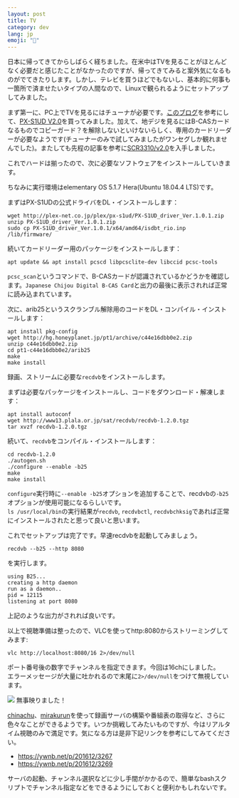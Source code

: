 ```yaml
---
layout: post
title: TV
category: dev
lang: jp
emoji: "🎍"
---
```


日本に帰ってきてからしばらく経ちました。在米中はTVを見ることがほとんどなく必要だと感じたことがなかったのですが、帰ってきてみると案外気になるものがでてきたりします。しかし、テレビを買うほどでもないし、基本的に何事も一箇所で済ませたいタイプの人間なので、Linuxで観られるようにセットアップしてみました。


まず第一に、PC上でTVを見るにはチューナが必要です。[このブログ][article]を参考にして、[PX-S1UD V2.0]を買ってみました。加えて、地デジを見るにはB-CASカードなるものでコピーガード？を解除しないといけないらしく、専用のカードリーダーが必要なようです(チューナーのみで試してみましたがワンセグしか観れませんでした)。またしても先程の記事を参考に[SCR3310/v2.0]を入手しました。

これでハードは揃ったので、次に必要なソフトウェアをインストールしていきます。

ちなみに実行環境はelementary OS 5.1.7 Hera(Ubuntu 18.04.4 LTS)です。

まずはPX-S1UDの公式ドライバをDL・インストールします：
```shell
wget http://plex-net.co.jp/plex/px-s1ud/PX-S1UD_driver_Ver.1.0.1.zip
unzip PX-S1UD_driver_Ver.1.0.1.zip
sudo cp PX-S1UD_driver_Ver.1.0.1/x64/amd64/isdbt_rio.inp /lib/firmware/
```

続いてカードリーダー用のパッケージをインストールします：
```shell
apt update && apt install pcscd libpcsclite-dev libccid pcsc-tools
```

`pcsc_scan`というコマンドで、B-CASカードが認識されているかどうかを確認します。`Japanese Chijou Digital B-CAS Card`と出力の最後に表示されれば正常に読み込まれています。

次に、arib25というスクランブル解除用のコードをDL・コンパイル・インストールします：
```shell
apt install pkg-config
wget http://hg.honeyplanet.jp/pt1/archive/c44e16dbb0e2.zip
unzip c44e16dbb0e2.zip
cd pt1-c44e16dbb0e2/arib25
make
make install
```

録画、ストリームに必要な`recdvb`をインストールします。

まずは必要なパッケージをインストールし、コードをダウンロード・解凍します：
```shell
apt install autoconf
wget http://www13.plala.or.jp/sat/recdvb/recdvb-1.2.0.tgz
tar xvzf recdvb-1.2.0.tgz
```

続いて、`recdvb`をコンパイル・インストールします：
```shell
cd recdvb-1.2.0
./autogen.sh
./configure --enable -b25
make
make install
```
`configure`実行時に`--enable -b25`オプションを追加することで、recdvbの`-b25`オプションが使用可能になるらしいです。  
`ls /usr/local/bin`の実行結果が`recdvb`, `recdvbctl`, `recdvbchksig`であれば正常にインストールされたと思って良いと思います。

これでセットアップは完了です。早速recdvbを起動してみましょう。
```shell
recdvb --b25 --http 8080
```
を実行します。
```
using B25...
creating a http daemon
run as a daemon..
pid = 12115
listening at port 8080
```
上記のような出力がされれば良いです。

以上で視聴準備は整ったので、VLCを使ってhttp:8080からストリーミングしてみます:
```shell
vlc http://localhost:8080/16 2>/dev/null
```
ポート番号後の数字でチャンネルを指定できます。今回は16chにしました。  
エラーメッセージが大量に吐かれるので末尾に`2>/dev/null`をつけて無視しています。

![](/assets/images/vlcsnap-2021-01-12-17h21m19s816.png)
無事映りました！


[chinachu]、[mirakurun]を使って録画サーバの構築や番組表の取得など、さらに色々なことができるようです。いつか挑戦してみたいものですが、今はリアルタイム視聴のみで満足です。気になる方は是非下記リンクを参考にしてみてください。
- https://ywnb.net/p/201612/3267
- https://ywnb.net/p/201612/3269

サーバの起動、チャンネル選択などに少し手間がかかるので、簡単なbashスクリプトでチャンネル指定などをできるようにしておくと便利かもしれないです。

[B-CAS]: https://ja.wikipedia.org/wiki/B-CAS
[SCR3310/v2.0]: https://www.amazon.co.jp/gp/product/B0085H4YZC/ref=ppx_yo_dt_b_asin_title_o05_s00?ie=UTF8&psc=1
[PX-S1UD V2.0]: https://www.amazon.co.jp/gp/product/B0141NFWSG/ref=ppx_yo_dt_b_asin_title_o06_s00?ie=UTF8&psc=1
[article]: https://ywnb.net/p/201612/3262
[chinachu]: https://github.com/Chinachu/Chinachu
[mirakurun]: https://github.com/Chinachu/Mirakurun
